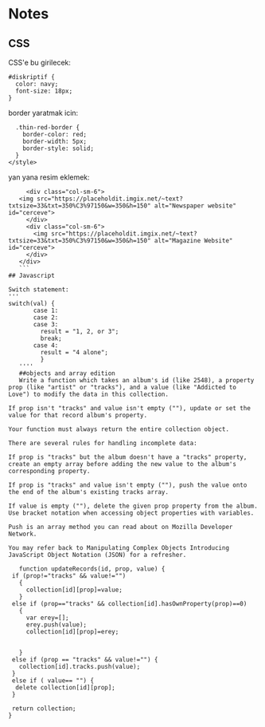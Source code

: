 # Notes

## CSS

CSS'e bu girilecek:

```
#diskriptif {
  color: navy;
  font-size: 18px;
}
```
border yaratmak icin:
``` <style>
  .thin-red-border {
    border-color: red;
    border-width: 5px;
    border-style: solid;
  }
</style>
```
yan yana resim eklemek:

 ```<div class="row">
      <div class="col-sm-6">
    <img src="https://placeholdit.imgix.net/~text?txtsize=33&txt=350%C3%97150&w=350&h=150" alt="Newspaper website" id="cerceve">
      </div>
      <div class="col-sm-6">
        <img src="https://placeholdit.imgix.net/~text?txtsize=33&txt=350%C3%97150&w=350&h=150" alt="Magazine Website" id="cerceve">
      </div>
    </div>
    ```
## Javascript
  
Switch statement:
'''  
switch(val) {
        case 1:
        case 2:
        case 3:
          result = "1, 2, or 3";
          break;
        case 4:
          result = "4 alone";
          }
    ''''
    ##objects and array edition
    Write a function which takes an album's id (like 2548), a property prop (like "artist" or "tracks"), and a value (like "Addicted to Love") to modify the data in this collection.

If prop isn't "tracks" and value isn't empty (""), update or set the value for that record album's property.

Your function must always return the entire collection object.

There are several rules for handling incomplete data:

If prop is "tracks" but the album doesn't have a "tracks" property, create an empty array before adding the new value to the album's corresponding property.

If prop is "tracks" and value isn't empty (""), push the value onto the end of the album's existing tracks array.

If value is empty (""), delete the given prop property from the album.
Use bracket notation when accessing object properties with variables.

Push is an array method you can read about on Mozilla Developer Network.

You may refer back to Manipulating Complex Objects Introducing JavaScript Object Notation (JSON) for a refresher.
    
    function updateRecords(id, prop, value) {
  if (prop!="tracks" && value!="")
    {
      collection[id][prop]=value;
    }
  else if (prop=="tracks" && collection[id].hasOwnProperty(prop)==0)
    {
      var erey=[];
      erey.push(value);
      collection[id][prop]=erey;
     
      
    }
  else if (prop == "tracks" && value!="") {
    collection[id].tracks.push(value);
  }
  else if ( value== "") {
   delete collection[id][prop];
  }
  
  return collection;
}

